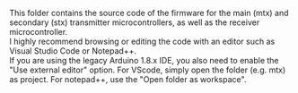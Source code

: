 This folder contains the source code of the firmware for the main (mtx) and secondary (stx) transmitter microcontrollers, as well as the receiver microcontroller.  
I highly recommend browsing or editing the code with an editor such as Visual Studio Code or Notepad++.  
If you are using the legacy Arduino 1.8.x IDE, you also need to enable the "Use external editor" option.
For VScode, simply open the folder (e.g. mtx) as project. For notepad++, use the "Open folder as workspace".
